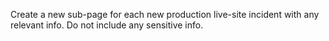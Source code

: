 Create a new sub-page for each new production live-site incident with any relevant info. Do not include any sensitive info.